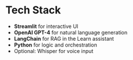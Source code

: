# Tech Stack

- **Streamlit** for interactive UI
- **OpenAI GPT-4** for natural language generation
- **LangChain** for RAG in the Learn assistant
- **Python** for logic and orchestration
- Optional: Whisper for voice input

